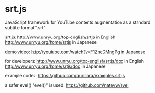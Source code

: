 # srt.js
JavaScript framework for YouTube contents augmentation as a standard subtitle format ".srt"

srt.js:
http://www.unryu.org/top-english/srtjs in English
http://www.unryu.org/home/srtjs in Japanese

demo video:
http://youtube.com/watch?v=F1ZncGMngPg in Japanese

for developers:
http://www.unryu.org/top-english/srtjs/doc in English
http://www.unryu.org/home/srtjs/doc in Japanese

example codes:
https://github.com/qurihara/examples.srt.js


a safer evel() "evel()" is used:
https://github.com/natevw/evel

